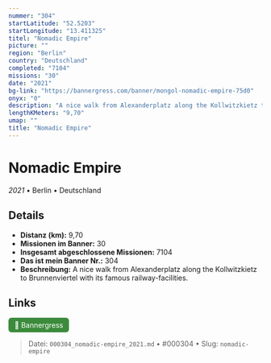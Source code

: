 ```yaml
---
nummer: "304"
startLatitude: "52.5203"
startLongitude: "13.411325"
titel: "Nomadic Empire"
picture: ""
region: "Berlin"
country: "Deutschland"
completed: "7104"
missions: "30"
date: "2021"
bg-link: "https://bannergress.com/banner/mongol-nomadic-empire-75d0"
onyx: "0"
description: "A nice walk from Alexanderplatz along the Kollwitzkietz to Brunnenviertel with its famous railway-facilities."
lengthKMeters: "9,70"
umap: ""
title: "Nomadic Empire"
---
```

# Nomadic Empire

*2021* • Berlin • Deutschland



## Details
- **Distanz (km):** 9,70
- **Missionen im Banner:** 30
- **Insgesamt abgeschlossene Missionen:** 7104
- **Das ist mein Banner Nr.:** 304
- **Beschreibung:** A nice walk from Alexanderplatz along the Kollwitzkietz to Brunnenviertel with its famous railway-facilities.


## Links
<div style="margin-top: 0.5em;">
<a href="https://bannergress.com/banner/mongol-nomadic-empire-75d0" target="_blank" style="display:inline-block;margin-right:8px;padding:6px 12px;background-color:#3c8b3c;color:white;text-decoration:none;border-radius:6px;">🔗 Bannergress</a>

</div>


> Datei: `000304_nomadic-empire_2021.md` • #000304 • Slug: `nomadic-empire`
